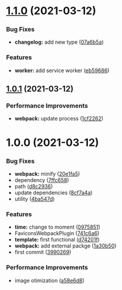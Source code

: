 # [1.1.0](https://github.com/cm-monitor/website/compare/v1.0.1...v1.1.0) (2021-03-12)


### Bug Fixes

* **changelog:** add new type ([07a6b5a](https://github.com/cm-monitor/website/commit/07a6b5a1845de0455930948cc8c8fd6306e6b3ca))


### Features

* **worker:** add service worker ([eb59686](https://github.com/cm-monitor/website/commit/eb5968615d7f45d7351dcb3c6211d931a885ca7a))

## [1.0.1](https://github.com/cm-monitor/website/compare/v1.0.0...v1.0.1) (2021-03-12)

### Performance Improvements

- **webpack:** update process ([1cf2262](https://github.com/cm-monitor/website/commit/1cf22621cccd4a677cf2582ee7642efd09572814))

# 1.0.0 (2021-03-12)

### Bug Fixes

- **webpack:** minify ([20e1fa5](https://github.com/cm-monitor/website/commit/20e1fa53803ff55f0d082dcf39ddba5e9180f887))
- dependency ([7ffc658](https://github.com/cm-monitor/website/commit/7ffc6585910747d9cb1f129a4a82d49b7879796d))
- path ([d8c2936](https://github.com/cm-monitor/website/commit/d8c2936523e0ae02a8954c4f0b1a50ff0a218a91))
- update dependencies ([8cf7a4a](https://github.com/cm-monitor/website/commit/8cf7a4a52351f44e75d981acb0aa83a8f8d12f94))
- utility ([4ba547d](https://github.com/cm-monitor/website/commit/4ba547d628c3e29e10e822d381814c7785ca4224))

### Features

- **time:** change to moment ([0975851](https://github.com/cm-monitor/website/commit/0975851fe746a5a4f63f1491d1a50a81025c9575))
- FaviconsWebpackPlugin ([741c6a6](https://github.com/cm-monitor/website/commit/741c6a6827d3d627a7fd3e1f2794d8b640809de1))
- **template:** first functional ([d74201f](https://github.com/cm-monitor/website/commit/d74201f0c2706cd64cfaa9e41f1d8bd818d50e19))
- **webpack:** add external packge ([1a30b50](https://github.com/cm-monitor/website/commit/1a30b50f5119a749d558993ce94ae81ee0a33c8c))
- first commit ([3990269](https://github.com/cm-monitor/website/commit/3990269563c2e672b958ffb7da084affdc52d0bc))

### Performance Improvements

- image otimization ([a58e6d8](https://github.com/cm-monitor/website/commit/a58e6d854fe20de8445c17ca22b01d264574d23c))
